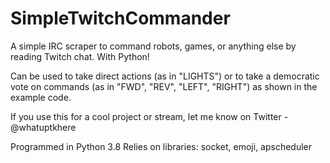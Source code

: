 # SimpleTwitchCommander
A simple IRC scraper to command robots, games, or anything else by reading Twitch chat. With Python!

Can be used to take direct actions (as in "LIGHTS") or to take a democratic vote on commands (as in "FWD", "REV", "LEFT", "RIGHT") as shown in the example code. 

If you use this for a cool project or stream, let me know on Twitter - @whatuptkhere

Programmed in Python 3.8
Relies on libraries: socket, emoji, apscheduler


